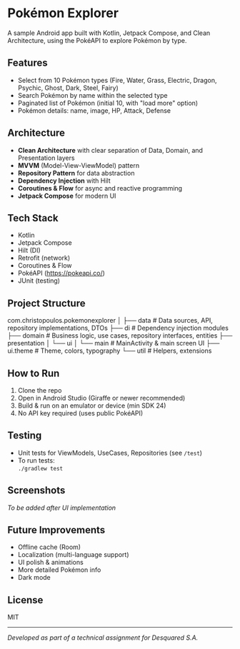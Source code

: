 # Pokémon Explorer

A sample Android app built with Kotlin, Jetpack Compose, and Clean Architecture, using the PokéAPI to explore Pokémon by type.

## Features

- Select from 10 Pokémon types (Fire, Water, Grass, Electric, Dragon, Psychic, Ghost, Dark, Steel, Fairy)
- Search Pokémon by name within the selected type
- Paginated list of Pokémon (initial 10, with "load more" option)
- Pokémon details: name, image, HP, Attack, Defense

## Architecture

- **Clean Architecture** with clear separation of Data, Domain, and Presentation layers
- **MVVM** (Model-View-ViewModel) pattern
- **Repository Pattern** for data abstraction
- **Dependency Injection** with Hilt
- **Coroutines & Flow** for async and reactive programming
- **Jetpack Compose** for modern UI

## Tech Stack

- Kotlin
- Jetpack Compose
- Hilt (DI)
- Retrofit (network)
- Coroutines & Flow
- PokéAPI (https://pokeapi.co/)
- JUnit (testing)

## Project Structure

com.christopoulos.pokemonexplorer
│
├── data # Data sources, API, repository implementations, DTOs
├── di # Dependency injection modules
├── domain # Business logic, use cases, repository interfaces, entities
├── presentation
│ └── ui
│ └── main # MainActivity & main screen UI
├── ui.theme # Theme, colors, typography
└── util # Helpers, extensions


## How to Run

1. Clone the repo
2. Open in Android Studio (Giraffe or newer recommended)
3. Build & run on an emulator or device (min SDK 24)
4. No API key required (uses public PokéAPI)

## Testing

- Unit tests for ViewModels, UseCases, Repositories (see `/test`)
- To run tests:  
  `./gradlew test`

## Screenshots

*To be added after UI implementation*

## Future Improvements

- Offline cache (Room)
- Localization (multi-language support)
- UI polish & animations
- More detailed Pokémon info
- Dark mode

## License

MIT

---

*Developed as part of a technical assignment for Desquared S.A.*